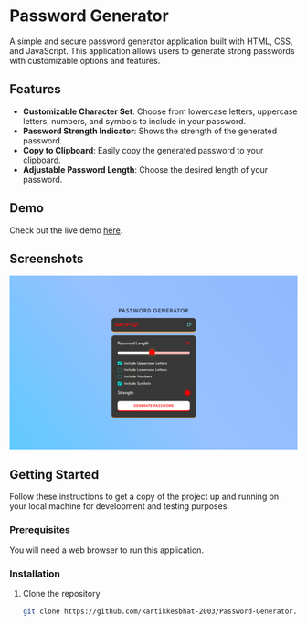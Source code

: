 # Password Generator

A simple and secure password generator application built with HTML, CSS, and JavaScript. This application allows users to generate strong passwords with customizable options and features.

## Features

- **Customizable Character Set**: Choose from lowercase letters, uppercase letters, numbers, and symbols to include in your password.
- **Password Strength Indicator**: Shows the strength of the generated password.
- **Copy to Clipboard**: Easily copy the generated password to your clipboard.
- **Adjustable Password Length**: Choose the desired length of your password.

## Demo

Check out the live demo [here](https://enigmakey.netlify.app/).

## Screenshots

![Screenshot of the Password Generator](assets/screenshot.png)

## Getting Started

Follow these instructions to get a copy of the project up and running on your local machine for development and testing purposes.

### Prerequisites

You will need a web browser to run this application.

### Installation

1. Clone the repository
   ```bash
   git clone https://github.com/kartikkesbhat-2003/Password-Generator.git
